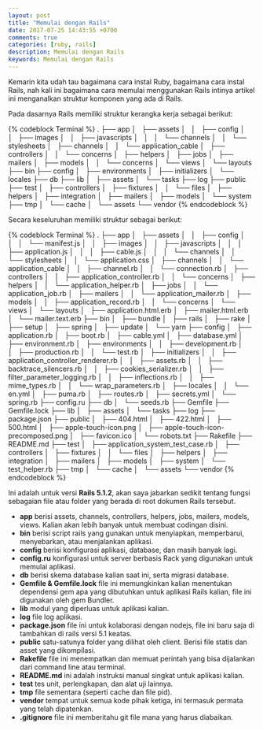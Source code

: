 ```yaml
---
layout: post
title: "Memulai dengan Rails"
date: 2017-07-25 14:43:55 +0700
comments: true
categories: [ruby, rails]
description: Memulai dengan Rails
keywords: Memulai dengan Rails
---
```


Kemarin kita udah tau bagaimana cara instal Ruby, bagaimana cara instal Rails, nah kali ini bagaimana cara memulai menggunakan Rails intinya artikel ini menganalkan struktur komponen yang ada di Rails.
<!-- more -->
Pada dasarnya Rails memiliki struktur kerangka kerja sebagai berikut:

{% codeblock Terminal %}
.
├── app
│   ├── assets
│   │   ├── config
│   │   ├── images
│   │   ├── javascripts
│   │   │   └── channels
│   │   └── stylesheets
│   ├── channels
│   │   └── application_cable
│   ├── controllers
│   │   └── concerns
│   ├── helpers
│   ├── jobs
│   ├── mailers
│   ├── models
│   │   └── concerns
│   └── views
│       └── layouts
├── bin
├── config
│   ├── environments
│   ├── initializers
│   └── locales
├── db
├── lib
│   ├── assets
│   └── tasks
├── log
├── public
├── test
│   ├── controllers
│   ├── fixtures
│   │   └── files
│   ├── helpers
│   ├── integration
│   ├── mailers
│   ├── models
│   └── system
├── tmp
│   └── cache
│       └── assets
└── vendor
{% endcodeblock %}

Secara keseluruhan memiliki struktur sebagai berikut:

{% codeblock Terminal %}
.
├── app
│   ├── assets
│   │   ├── config
│   │   │   └── manifest.js
│   │   ├── images
│   │   ├── javascripts
│   │   │   ├── application.js
│   │   │   ├── cable.js
│   │   │   └── channels
│   │   └── stylesheets
│   │       └── application.css
│   ├── channels
│   │   └── application_cable
│   │       ├── channel.rb
│   │       └── connection.rb
│   ├── controllers
│   │   ├── application_controller.rb
│   │   └── concerns
│   ├── helpers
│   │   └── application_helper.rb
│   ├── jobs
│   │   └── application_job.rb
│   ├── mailers
│   │   └── application_mailer.rb
│   ├── models
│   │   ├── application_record.rb
│   │   └── concerns
│   └── views
│       └── layouts
│           ├── application.html.erb
│           ├── mailer.html.erb
│           └── mailer.text.erb
├── bin
│   ├── bundle
│   ├── rails
│   ├── rake
│   ├── setup
│   ├── spring
│   ├── update
│   └── yarn
├── config
│   ├── application.rb
│   ├── boot.rb
│   ├── cable.yml
│   ├── database.yml
│   ├── environment.rb
│   ├── environments
│   │   ├── development.rb
│   │   ├── production.rb
│   │   └── test.rb
│   ├── initializers
│   │   ├── application_controller_renderer.rb
│   │   ├── assets.rb
│   │   ├── backtrace_silencers.rb
│   │   ├── cookies_serializer.rb
│   │   ├── filter_parameter_logging.rb
│   │   ├── inflections.rb
│   │   ├── mime_types.rb
│   │   └── wrap_parameters.rb
│   ├── locales
│   │   └── en.yml
│   ├── puma.rb
│   ├── routes.rb
│   ├── secrets.yml
│   └── spring.rb
├── config.ru
├── db
│   └── seeds.rb
├── Gemfile
├── Gemfile.lock
├── lib
│   ├── assets
│   └── tasks
├── log
├── package.json
├── public
│   ├── 404.html
│   ├── 422.html
│   ├── 500.html
│   ├── apple-touch-icon.png
│   ├── apple-touch-icon-precomposed.png
│   ├── favicon.ico
│   └── robots.txt
├── Rakefile
├── README.md
├── test
│   ├── application_system_test_case.rb
│   ├── controllers
│   ├── fixtures
│   │   └── files
│   ├── helpers
│   ├── integration
│   ├── mailers
│   ├── models
│   ├── system
│   └── test_helper.rb
├── tmp
│   └── cache
│       └── assets
└── vendor
{% endcodeblock %}

Ini adalah untuk versi __Rails 5.1.2__, akan saya jabarkan sedikit tentang fungsi sebagaian file atau folder yang berada di root dokumen Rails tersebut.

- __app__ berisi assets, channels, controllers, helpers, jobs, mailers, models, views. Kalian akan lebih banyak untuk membuat codingan disini.
- __bin__ berisi script rails yang gunakan untuk menyiapkan, memperbarui, menyebarkan, atau menjalankan aplikasi.
- __config__ berisi konfigurasi aplikasi, database, dan masih banyak lagi.
- __config.ru__ konfigurasi untuk server berbasis Rack yang digunakan untuk memulai aplikasi.
- __db__ berisi skema database kalian saat ini, serta migrasi database.
- __Gemfile & Gemfile.lock__ file ini memungkinkan kalian menentukan dependensi gem apa yang dibutuhkan untuk aplikasi Rails kalian, file ini digunakan oleh gem Bundler.
- __lib__ modul yang diperluas untuk aplikasi kalian.
- __log__ file log aplikasi.
- __package.json__ file ini untuk kolaborasi dengan nodejs, file ini baru saja di tambahkan di rails versi 5.1 keatas.
- __public__ satu-satunya folder yang dilihat oleh client. Berisi file statis dan asset yang dikompilasi.
- __Rakefile__ file ini menempatkan dan memuat perintah yang bisa dijalankan dari command line atau terminal.
- __README.md__ ini adalah instruksi manual singkat untuk aplikasi kalian.
- __test__ tes unit, perlengkapan, dan alat uji lainnya.
- __tmp__ file sementara (seperti cache dan file pid).
- __vendor__ tempat untuk semua kode pihak ketiga, ini termasuk permata yang telah dipatenkan.
- __.gitignore__ file ini memberitahu git file mana yang harus diabaikan.

